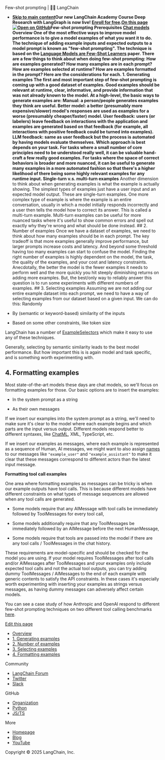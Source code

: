 Few-shot prompting | 🦜️🔗 LangChain
- **[Skip to main content](#__docusaurus_skipToContent_fallback)Our new LangChain Academy Course Deep Research with LangGraph is now live! [Enroll for free](https://academy.langchain.com/courses/deep-research-with-langgraph/?utm_medium=internal&utm_source=docs&utm_campaign=q3-2025_deep-research-course_co).[On this page![Open on GitHub ](https://img.shields.io/badge/Open%20on%20GitHub-grey?logo=github&logoColor=white)](https://github.com/langchain-ai/langchain/blob/master/docs/docs/concepts/few_shot_prompting.mdx)Few-shot prompting Prerequisites [Chat models](/docs/concepts/chat_models/) Overview[​](#overview) One of the most effective ways to improve model performance is to give a model examples of what you want it to do. The technique of adding example inputs and expected outputs to a model prompt is known as "few-shot prompting". The technique is based on the [Language Models are Few-Shot Learners](https://arxiv.org/abs/2005.14165) paper. There are a few things to think about when doing few-shot prompting: How are examples generated? How many examples are in each prompt? How are examples selected at runtime? How are examples formatted in the prompt? Here are the considerations for each. 1. Generating examples[​](#1-generating-examples) The first and most important step of few-shot prompting is coming up with a good dataset of examples. Good examples should be relevant at runtime, clear, informative, and provide information that was not already known to the model. At a high-level, the basic ways to generate examples are: Manual: a person/people generates examples they think are useful. Better model: a better (presumably more expensive/slower) model&#x27;s responses are used as examples for a worse (presumably cheaper/faster) model. User feedback: users (or labelers) leave feedback on interactions with the application and examples are generated based on that feedback (for example, all interactions with positive feedback could be turned into examples). LLM feedback: same as user feedback but the process is automated by having models evaluate themselves. Which approach is best depends on your task. For tasks where a small number of core principles need to be understood really well, it can be valuable hand-craft a few really good examples. For tasks where the space of correct behaviors is broader and more nuanced, it can be useful to generate many examples in a more automated fashion so that there&#x27;s a higher likelihood of there being some highly relevant examples for any runtime input. Single-turn v.s. multi-turn examples** Another dimension to think about when generating examples is what the example is actually showing. The simplest types of examples just have a user input and an expected model output. These are single-turn examples. One more complex type of example is where the example is an entire conversation, usually in which a model initially responds incorrectly and a user then tells the model how to correct its answer. This is called a multi-turn example. Multi-turn examples can be useful for more nuanced tasks where it&#x27;s useful to show common errors and spell out exactly why they&#x27;re wrong and what should be done instead. ## 2. Number of examples[​](#2-number-of-examples) Once we have a dataset of examples, we need to think about how many examples should be in each prompt. The key tradeoff is that more examples generally improve performance, but larger prompts increase costs and latency. And beyond some threshold having too many examples can start to confuse the model. Finding the right number of examples is highly dependent on the model, the task, the quality of the examples, and your cost and latency constraints. Anecdotally, the better the model is the fewer examples it needs to perform well and the more quickly you hit steeply diminishing returns on adding more examples. But, the best/only way to reliably answer this question is to run some experiments with different numbers of examples. ## 3. Selecting examples[​](#3-selecting-examples) Assuming we are not adding our entire example dataset into each prompt, we need to have a way of selecting examples from our dataset based on a given input. We can do this: Randomly

- By (semantic or keyword-based) similarity of the inputs

- Based on some other constraints, like token size

LangChain has a number of [ExampleSelectors](/docs/concepts/example_selectors/) which make it easy to use any of these techniques.

Generally, selecting by semantic similarity leads to the best model performance. But how important this is is again model and task specific, and is something worth experimenting with.

## 4. Formatting examples[​](#4-formatting-examples)

Most state-of-the-art models these days are chat models, so we&#x27;ll focus on formatting examples for those. Our basic options are to insert the examples:

- In the system prompt as a string

- As their own messages

If we insert our examples into the system prompt as a string, we&#x27;ll need to make sure it&#x27;s clear to the model where each example begins and which parts are the input versus output. Different models respond better to different syntaxes, like [ChatML](https://learn.microsoft.com/en-us/azure/ai-services/openai/how-to/chat-markup-language), XML, TypeScript, etc.

If we insert our examples as messages, where each example is represented as a sequence of Human, AI messages, we might want to also assign [names](/docs/concepts/messages/) to our messages like `"example_user"` and `"example_assistant"` to make it clear that these messages correspond to different actors than the latest input message.

**Formatting tool call examples**

One area where formatting examples as messages can be tricky is when our example outputs have tool calls. This is because different models have different constraints on what types of message sequences are allowed when any tool calls are generated.

- Some models require that any AIMessage with tool calls be immediately followed by ToolMessages for every tool call,

- Some models additionally require that any ToolMessages be immediately followed by an AIMessage before the next HumanMessage,

- Some models require that tools are passed into the model if there are any tool calls / ToolMessages in the chat history.

These requirements are model-specific and should be checked for the model you are using. If your model requires ToolMessages after tool calls and/or AIMessages after ToolMessages and your examples only include expected tool calls and not the actual tool outputs, you can try adding dummy ToolMessages / AIMessages to the end of each example with generic contents to satisfy the API constraints. In these cases it&#x27;s especially worth experimenting with inserting your examples as strings versus messages, as having dummy messages can adversely affect certain models.

You can see a case study of how Anthropic and OpenAI respond to different few-shot prompting techniques on two different tool calling benchmarks [here](https://blog.langchain.dev/few-shot-prompting-to-improve-tool-calling-performance/).

[Edit this page](https://github.com/langchain-ai/langchain/edit/master/docs/docs/concepts/few_shot_prompting.mdx)

- [Overview](#overview)
- [1. Generating examples](#1-generating-examples)
- [2. Number of examples](#2-number-of-examples)
- [3. Selecting examples](#3-selecting-examples)
- [4. Formatting examples](#4-formatting-examples)

Community

- [LangChain Forum](https://forum.langchain.com/)
- [Twitter](https://twitter.com/LangChainAI)
- [Slack](https://www.langchain.com/join-community)

GitHub

- [Organization](https://github.com/langchain-ai)
- [Python](https://github.com/langchain-ai/langchain)
- [JS/TS](https://github.com/langchain-ai/langchainjs)

More

- [Homepage](https://langchain.com)
- [Blog](https://blog.langchain.dev)
- [YouTube](https://www.youtube.com/@LangChain)

Copyright © 2025 LangChain, Inc.